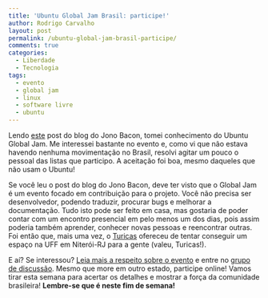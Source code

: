 ```yaml
---
title: 'Ubuntu Global Jam Brasil: participe!'
author: Rodrigo Carvalho
layout: post
permalink: /ubuntu-global-jam-brasil-participe/
comments: true
categories:
  - Liberdade
  - Tecnologia
tags:
  - evento
  - global jam
  - linux
  - software livre
  - ubuntu
---
```

Lendo <a href="https://www.jonobacon.org/2010/08/10/ubuntu-global-jam-we-need-your-events-2/" target="_blank">este</a> post do blog do Jono Bacon, tomei conhecimento do Ubuntu Global Jam. Me interessei bastante no evento e, como vi que não estava havendo nenhuma movimentação no Brasil, resolvi agitar um pouco o pessoal das listas que participo. A aceitação foi boa, mesmo daqueles que não usam o Ubuntu!

Se você leu o post do blog do Jono Bacon, deve ter visto que o Global Jam é um evento focado em contribuição para o projeto. Você não precisa ser desenvolvedor, podendo traduzir, procurar bugs e melhorar a documentação. Tudo isto pode ser feito em casa, mas gostaria de poder contar com um encontro presencial em pelo menos um dos dias, pois assim poderia também aprender, conhecer novas pessoas e reencontrar outras. Foi então que, mais uma vez, o <a href="https://blog.justen.eng.br/" target="_blank">Turicas</a> ofereceu de tentar conseguir um espaço na UFF em Niterói-RJ para a gente (valeu, Turicas!).

E aí? Se interessou? <a href="https://wiki.ubuntu.com/UbuntuGlobalJam" target="_blank">Leia mais a respeito sobre o evento</a> e entre no <a href="https://groups.google.com.br/group/ubuntu-global-jam-brasil/" target="_blank">grupo de discussão</a>. Mesmo que more em outro estado, participe online! Vamos tirar esta semana para acertar os detalhes e mostrar a força da comunidade brasileira! **Lembre-se que é neste fim de semana!**
